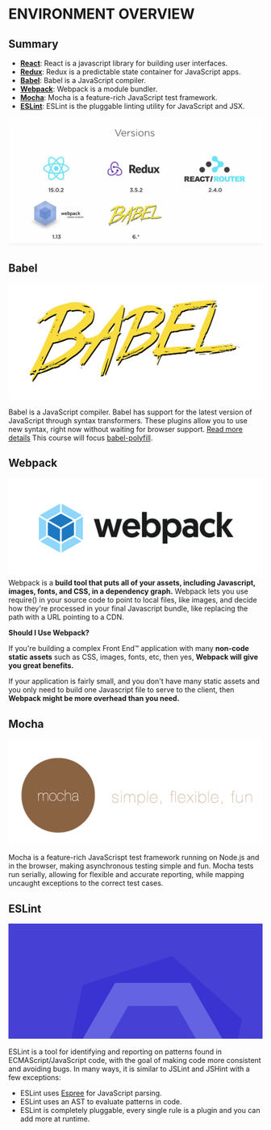 # ENVIRONMENT OVERVIEW
## Summary
- [**React**](https://facebook.github.io/react): React is a javascript library for building user interfaces.
- [**Redux**](http://redux.js.org): Redux is a predictable state container for JavaScript apps.
- [**Babel**](https://babeljs.io): Babel is a JavaScript compiler.
- [**Webpack**](https://webpack.github.io): Webpack is a module bundler. 
- [**Mocha**](https://mochajs.org): Mocha is a feature-rich JavaScript test framework.
- [**ESLint**](http://eslint.org): ESLint is the pluggable linting utility for JavaScript and JSX.

![Environment](./images/enviroment.png "Environment")

## Babel
![Babel](./images/babel.png)

Babel is a JavaScript compiler. 
Babel has support for the latest version of JavaScript through syntax transformers. These plugins allow you to use new syntax, right now without waiting for browser support. 
[Read more details](https://babeljs.io)
This course will focus [babel-polyfill](https://babeljs.io/docs/usage/polyfill).

## Webpack
![Webpack](./images/webpack.png)
Webpack is a **build tool that puts all of your assets, including Javascript, images, fonts, and CSS, in a dependency graph.** Webpack lets you use require() in your source code to point to local files, like images, and decide how they're processed in your final Javascript bundle, like replacing the path with a URL pointing to a CDN.

**Should I Use Webpack?**

If you're building a complex Front End™ application with many **non-code static assets** such as CSS, images, fonts, etc, then yes, **Webpack will give you great benefits.**

If your application is fairly small, and you don't have many static assets and you only need to build one Javascript file to serve to the client, then **Webpack might be more overhead than you need.**

## Mocha

![Mocha](./images/mocha.png)

Mocha is a feature-rich JavaScrispt test framework running on Node.js and in the browser, making asynchronous testing simple and fun. Mocha tests run serially, allowing for flexible and accurate reporting, while mapping uncaught exceptions to the correct test cases.
 
## ESLint

![ESLint](./images/eslint-.png)
 
ESLint is a tool for identifying and reporting on patterns found in ECMAScript/JavaScript code, with the goal of making code more consistent and avoiding bugs. In many ways, it is similar to JSLint and JSHint with a few exceptions:

- ESLint uses [Espree](https://github.com/eslint/espree) for JavaScript parsing.
- ESLint uses an AST to evaluate patterns in code.
- ESLint is completely pluggable, every single rule is a plugin and you can add more at runtime.
